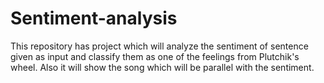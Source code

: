 # Sentiment-analysis
This repository has project which will analyze the sentiment of sentence given as input and classify them as one of the feelings from Plutchik's wheel. Also it will show the song which will be parallel with the sentiment.
